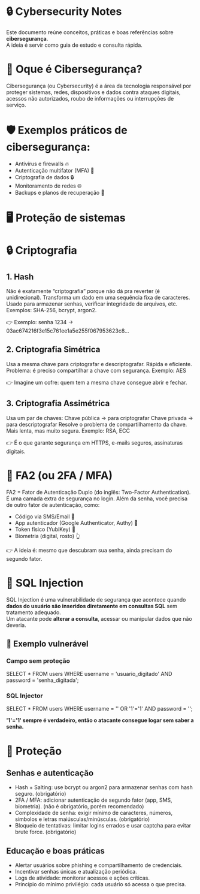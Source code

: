 # 🔒 Cybersecurity Notes

Este documento reúne conceitos, práticas e boas referências sobre **cibersegurança**.  
A ideia é servir como guia de estudo e consulta rápida.

# 🪪 Oque é Cibersegurança?
Cibersegurança (ou Cybersecurity) é a área da tecnologia responsável por proteger sistemas, redes, dispositivos e dados contra ataques digitais, acessos não autorizados, roubo de informações ou interrupções de serviço.

# 🛡️ Exemplos práticos de cibersegurança:

- Antivírus e firewalls 🔥
- Autenticação multifator (MFA) 🔑
- Criptografia de dados 🔒
- Monitoramento de redes 🌐
- Backups e planos de recuperação 📂

# 🖥️ Proteção de sistemas

# 🔒 Criptografia
## 1. Hash
Não é exatamente “criptografia” porque não dá pra reverter (é unidirecional).
Transforma um dado em uma sequência fixa de caracteres.
Usado para armazenar senhas, verificar integridade de arquivos, etc.
Exemplos: SHA-256, bcrypt, argon2.

👉 Exemplo: senha 1234 → 03ac674216f3e15c761ee1a5e255f067953623c8…

## 2. Criptografia Simétrica

Usa a mesma chave para criptografar e descriptografar.
Rápida e eficiente.
Problema: é preciso compartilhar a chave com segurança.
Exemplo: AES

👉 Imagine um cofre: quem tem a mesma chave consegue abrir e fechar.

## 3. Criptografia Assimétrica

Usa um par de chaves:
Chave pública → para criptografar
Chave privada → para descriptografar
Resolve o problema de compartilhamento da chave.
Mais lenta, mas muito segura.
Exemplo: RSA, ECC

👉 É o que garante segurança em HTTPS, e-mails seguros, assinaturas digitais.

# 🔑 FA2 (ou 2FA / MFA)

FA2 = Fator de Autenticação Duplo (do inglês: Two-Factor Authentication).
É uma camada extra de segurança no login.
Além da senha, você precisa de outro fator de autenticação, como:
- Código via SMS/Email 📩
- App autenticador (Google Authenticator, Authy) 📱
- Token físico (YubiKey) 🔑
- Biometria (digital, rosto) 👆

👉 A ideia é: mesmo que descubram sua senha, ainda precisam do segundo fator.

# 💉 SQL Injection

SQL Injection é uma vulnerabilidade de segurança que acontece quando **dados do usuário são inseridos diretamente em consultas SQL** sem tratamento adequado.  
Um atacante pode **alterar a consulta**, acessar ou manipular dados que não deveria.

## 📌 Exemplo vulnerável

### Campo sem proteção

SELECT * FROM users 
WHERE username = 'usuario_digitado' 
AND password = 'senha_digitada';

### SQL Injector

SELECT * FROM users 
WHERE username = '' OR '1'='1' 
AND password = '';

**'1'='1' sempre é verdadeiro, então o atacante consegue logar sem saber a senha.**

# 🦾 Proteção

## Senhas e autenticação

- Hash + Salting: use bcrypt ou argon2 para armazenar senhas com hash seguro. (obrigatório)
- 2FA / MFA: adicionar autenticação de segundo fator (app, SMS, biometria). (não é obrigatório, porém recomendado)
- Complexidade de senha: exigir mínimo de caracteres, números, símbolos e letras maiúsculas/minúsculas. (obrigatório)
- Bloqueio de tentativas: limitar logins errados e usar captcha para evitar brute force. (obrigatório)

## Educação e boas práticas

- Alertar usuários sobre phishing e compartilhamento de credenciais.
- Incentivar senhas únicas e atualização periódica.
- Logs de atividade: monitorar acessos e ações críticas.
- Princípio do mínimo privilégio: cada usuário só acessa o que precisa.
